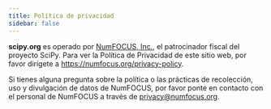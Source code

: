 ```yaml
---
title: Política de privacidad
sidebar: false
---
```


**scipy.org** es operado por [NumFOCUS, Inc.](https://numfocus.org), el patrocinador fiscal del proyecto SciPy. Para ver la Política de Privacidad de este sitio web, por favor dirígete a https://numfocus.org/privacy-policy.

Si tienes alguna pregunta sobre la política o las prácticas de recolección, uso y divulgación de datos de NumFOCUS, por favor ponte en contacto con el personal de NumFOCUS a través de privacy@numfocus.org.
